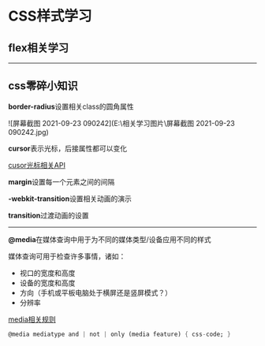 # CSS样式学习

## flex相关学习

------

## css零碎小知识

**border-radius**设置相关class的圆角属性



![屏幕截图 2021-09-23 090242](E:\相关学习图片\屏幕截图 2021-09-23 090242.jpg)

**cursor**表示光标，后接属性都可以变化

[cusor光标相关API](https://developer.mozilla.org/zh-CN/docs/Web/CSS/cursor)

**margin**设置每一个元素之间的间隔

**-webkit-transition**设置相关动画的演示

**transition**过渡动画的设置

------

**@media**在媒体查询中用于为不同的媒体类型/设备应用不同的样式

媒体查询可用于检查许多事情，诸如：

- 视口的宽度和高度
- 设备的宽度和高度
- 方向（手机或平板电脑处于横屏还是竖屏模式？）
- 分辨率

[media相关规则](https://www.w3school.com.cn/cssref/pr_mediaquery.asp)

```dart
@media mediatype and | not | only (media feature) { css-code; }
```

